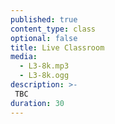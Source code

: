 ```yaml
---
published: true
content_type: class
optional: false
title: Live Classroom
media:
  - L3-8k.mp3
  - L3-8k.ogg
description: >-
 TBC
duration: 30
---
```

